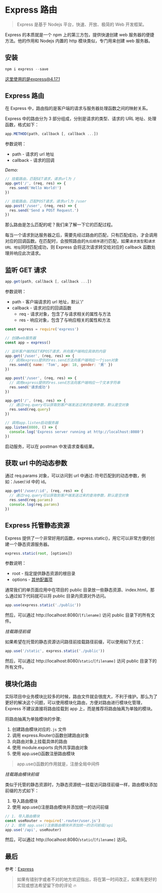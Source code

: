 # Express 路由

> Express 是基于 Nodejs 平台，快速、开放、极简的 Web 开发框架。

Express 的本质就是一个 npm 上的第三方包，提供快速创建 web 服务器的便捷方法。他的作用和 Nodejs 内置的 http 模块类似，专门用来创建 web 服务器。

## 安装

```js
npm i express --save
```

这里使用的是express@4.17.1

## Express 路由

在 Express 中，路由指的是客户端的请求与服务器处理函数之间的映射关系。

Express 中的路由分为 3 部分组成，分别是请求的类型、请求的 URL 地址、处理函数，格式如下：

```js
app.METHOD(path, callback [, callback ...])
```

参数说明：

- path - 请求的 url 地址
- callback - 请求的回调

_Demo:_

```js
// 挂载路由，匹配GET请求，请求url为 /
app.get('/', (req, res) => {
  res.send('Hello World!')
})

// 挂载路由，匹配POST请求，请求url为 /user
app.post('/user', (req, res) => {
  res.send('Send a POST Request.')
})
```

那么路由是怎么匹配的呢？我们来了解一下它的匹配过程。

每当一个请求到达服务器之后，需要先经过路由的匹配，只有匹配成功，才会调用对应的回调函数。在匹配时，会按照路由的`先后顺序`进行匹配，如果`请求类型`和`请求 URL 地址`同时匹配成功，则 Express 会将这次请求转交给对应的 callback 函数处理并响应此次请求。

## 监听 GET 请求

```js
app.get(path, callback [, callback ...])
```

参数说明：

- path - 客户端请求的 url 地址，默认'/'
- callback - 请求对应的回调函数
  - req - 请求对象，包含了与请求相关的属性与方法
  - res - 响应对象，包含了与响应相关的属性和方法

```js
const express = require('express')

// 创建web服务器
const app = express()

// 监听客户端的GET和POST请求，并向客户端响应具体的内容
app.get('/user', (req, res) => {
  // 调用express提供的res.send方法向客户端响应一个json对象
  res.send({ name: 'Tom', age: 18, gender: '男' })
})

app.post('/user', (req, res) => {
  // 调用express提供的res.send方法向客户端响应一个文本字符串
  res.send('请求成功')
})

app.get('/', (req, res) => {
  // 通过req.query可以获取到客户端发送过来的查询参数，默认是空对象
  res.send(req.query)
})

// 调用app.listen启动服务器
app.listen(8080, () => {
  console.log('Express server running at http://localhost:8080')
})
```

启动服务，可以在 postman 中发请求查看结果。

## 获取 url 中的动态参数

通过 req.params 对象，可以访问到 url 中通过`:`符号匹配到的动态参数，例如：/user/:id 中的 id。

```js
app.get('/user/:id', (req, res) => {
  // 通过req.query可以获取到客户端发送过来的查询参数，默认是空对象
  res.send(req.params)
  console.log(req.params)
})
```

## Express 托管静态资源

Express 提供了一个非常好用的函数，express.static()，用它可以非常方便的创建一个静态资源服务器。

```js
express.static(root, [options])
```

参数说明：

- root - 指定提供静态资源的根目录
- options - [其他配置项](https://www.expressjs.com.cn/4x/api.html#express.static)

通常我们的单页面应用中在项目的 public 目录放一些静态资源、index.html，那么通过如下代码就可以将 public 目录内资源对外访问。

```js
app.use(express.static('./public'))
```

然后，可以通过 http://localhost:8080/`[filename]` 访问 public 目录下的所有文件。

_挂载路径前缀_

如果希望在托管的静态资源访问路径前挂载路径前缀，可以使用如下方式：

```js
app.use('/static', express.static('./public'))
```

然后，可以通过 http://localhost:8080/`static`/`[filename]` 访问 public 目录下的所有文件。

## 模块化路由

实际项目中业务模块比较多的时候，路由文件就会很庞大，不利于维护。那么为了更好的解决这个问题，可以使用模块化路由，方便对路由进行模块化管理，Express 不建议直接将路由挂载到 app 上，而是推荐将路由抽离为单独的模块。

将路由抽离为单独模块的步骤;

1. 创建路由模块对应的`.js` 文件
2. 调用 express.Router()函数创建路由对象
3. 向路由对象上挂载具体的路由
4. 使用 module.exports 向外共享路由对象
5. 使用 app.use()函数注册路由模块

> app.use()函数的作用就是，注册全局中间件

_挂载路由模块前缀_

类似于托管的静态资源时，为静态资源统一挂载访问路径前缀一样，路由模块添加前缀的方式如下：

1. 导入路由模块
2. 使用 app.use()注册路由模块并添加统一的访问前缀

```js
// 1. 导入路由模块
const useRouter = require('.router/user.js')
// 2. 使用 app.use()注册路由模块并添加统一的访问前缀/api
app.use('/api', useRouter)
```

然后，可以通过 http://localhost:8080/`static`/`[filename]` 访问。

## 最后

参考：[Express](https://www.expressjs.com.cn/)

> 如果有错别字或者不对的地方欢迎指出，将在第一时间改正，如果有更好的实现或想法希望留下你的评论 🔥
